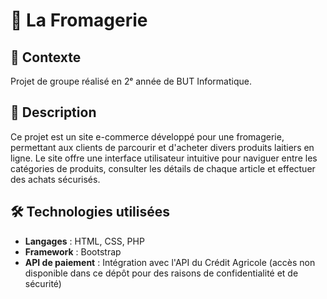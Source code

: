 # 📌 La Fromagerie

## 📖 Contexte
Projet de groupe réalisé en 2ᵉ année de BUT Informatique.

## 📝 Description
Ce projet est un site e-commerce développé pour une fromagerie, permettant aux clients de parcourir et d'acheter divers produits laitiers en ligne. Le site offre une interface utilisateur intuitive pour naviguer entre les catégories de produits, consulter les détails de chaque article et effectuer des achats sécurisés.

## 🛠 Technologies utilisées
- **Langages** : HTML, CSS, PHP
- **Framework** : Bootstrap
- **API de paiement** : Intégration avec l'API du Crédit Agricole (accès non disponible dans ce dépôt pour des raisons de confidentialité et de sécurité)
